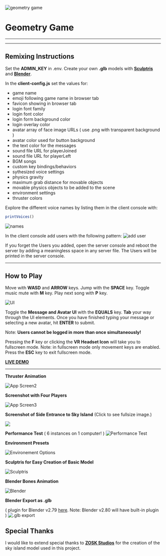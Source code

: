  ![geometry game](https://cdn.glitch.com/162b879e-fd42-40d9-8519-671d783b8c70%2Fgeo-game.gif?1534009918502) 
# Geometry Game 
____
____

## **Remixing Instructions**



Set the **ADMIN_KEY** in .env. Create your own **.glb** models with <a href="http://pixologic.com/sculptris/" no-opener no-referer>**Sculptris**</a> and <a href="https://www.blender.org/download/" no-opener no-referer>**Blender**</a>.

In the **client-config.js** set the values for:
  - game name
  - emoji following game name in browser tab
  - favicon showing in browser tab
  - login font family
  - login font color
  - login form background color
  - login overlay color
  - avatar array of face image URLs ( use .png with transparent background )
  - avatar color used for button background 
  - the text color for the messages
  - sound file URL for playerJoined
  - sound file URL for playerLeft
  - BGM songs
  - custom key bindings/behaviors
  - sythesized voice settings
  - physics gravity
  - maximum grab distance for movable objects
  - movable physics objects to be added to the scene
  - environment settings
  - thruster colors
  
Explore the different voice names by listing them in the client console with:
```js
printVoices()
```
![names](https://cdn.glitch.com/8cdffa44-0009-4d0b-89c7-731fef3fef0b%2Fnames.png?1533445633949)
  
In the client console add users with the following pattern:
![add user](https://cdn.glitch.com/8cdffa44-0009-4d0b-89c7-731fef3fef0b%2Fadduser.png?1533445801204)

If you forget the Users you added, open the server console and reboot the server by adding a meaningless space in any server file.  The Users will be printed in the server console.
  
  ____

## **How to Play**

Move with **WASD** and **ARROW** keys.  Jump with the **SPACE** key.
Toggle music mute with **M** key. Play next song with **P** key. 

![UI](https://cdn.glitch.com/8cdffa44-0009-4d0b-89c7-731fef3fef0b%2FmessageAndAvatar.png?1533445976674)

Toggle the **Message and Avatar UI** with the **EQUALS** key. **Tab** your way through the UI elements. Once you have finished typing your message or selecting a new avatar, hit **ENTER** to submit.

Note: **Users cannot be logged in more than once simultaneously!**


Pressing the **F** key or clicking the **VR Headset Icon** will take you to fullscreen mode.  Note: in fullscreen mode only movement keys are enabled.  Press the **ESC** key to exit fullscreen mode. 

<a href="https://geometry-game.glitch.me/" no-opener no-referer>**LIVE DEMO**</a>

____



**Thruster Animation**

![App Screen2](https://cdn.glitch.com/97457b24-474e-42eb-9358-c8bc7bab1d9f%2Fapp-screen.gif?1533847350291)

**Screenshot with Four Players**

![App Screen3](https://cdn.glitch.com/162b879e-fd42-40d9-8519-671d783b8c70%2F4players.png?1534020052774)

**Screenshot of Side Entrance to Sky Island** (Click to see fullsize image.)

<a href="https://cdn.glitch.com/dd72d0a0-2747-40ff-8463-f7755366f80f%2Fexplore.png?1534335012603" no-opener no-referer><img src="https://cdn.glitch.com/dd72d0a0-2747-40ff-8463-f7755366f80f%2Fexplore.png?1534335012603"></a>

**Performance Test** ( 6 instances on 1 computer! )
![Performance Test](https://cdn.glitch.com/dd72d0a0-2747-40ff-8463-f7755366f80f%2Fperformanc_test_small_size.gif?1534356530693)

**Environment Presets**  

![Environement Options](https://github.com/feiss/aframe-environment-component/raw/master/assets/aframeenvironment.gif?raw=true)

**Sculptris for Easy Creation of Basic Model**

![Sculptris](https://cdn.glitch.com/f54ba682-ab47-46e4-bf61-5e68e6053f18%2Fsculptris.png?1532961951688)

**Blender Bones Animation**

![Blender](https://cdn.glitch.com/f54ba682-ab47-46e4-bf61-5e68e6053f18%2Fblender.png?1532961633005)

**Blender Export as .glb**  

( plugin for Blender v2.79 <a href="https://github.com/KhronosGroup/glTF-Blender-Exporter" no-opener no-referer>here</a>. Note: Blender v2.80 will have built-in plugin )
![.glb export](https://cdn.glitch.com/f54ba682-ab47-46e4-bf61-5e68e6053f18%2Fexport.png?1532962417545)

## Special Thanks

I would like to extend special thanks to <a href="https://sketchfab.com/ZOSK" no-opener no-referer>**ZOSK Studios**</a> for the creation of the sky island model used in this project.